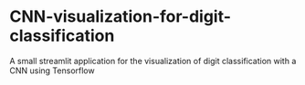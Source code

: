 # CNN-visualization-for-digit-classification
A small streamlit application for the visualization of digit classification with a CNN using Tensorflow
